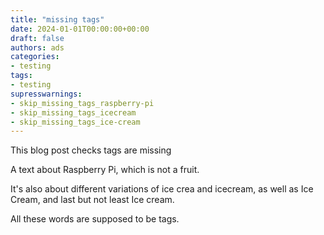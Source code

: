 ```yaml
---
title: "missing tags"
date: 2024-01-01T00:00:00+00:00
draft: false
authors: ads
categories:
- testing
tags:
- testing
supresswarnings:
- skip_missing_tags_raspberry-pi
- skip_missing_tags_icecream
- skip_missing_tags_ice-cream
---
```


This blog post checks tags are missing

A text about Raspberry Pi, which is not a fruit.

It's also about different variations of ice crea and icecream, as well as Ice Cream, and last but not least Ice cream.

All these words are supposed to be tags.
